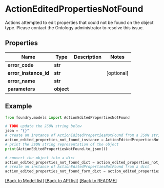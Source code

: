 # ActionEditedPropertiesNotFound

Actions attempted to edit properties that could not be found on the object type. Please contact the Ontology administrator to resolve this issue.

## Properties

Name | Type | Description | Notes
------------ | ------------- | ------------- | -------------
**error_code** | **str** |  |
**error_instance_id** | **str** |  | \[optional\]
**error_name** | **str** |  |
**parameters** | **object** |  |

## Example

```python
from foundry.models import ActionEditedPropertiesNotFound

# TODO update the JSON string below
json = "{}"
# create an instance of ActionEditedPropertiesNotFound from a JSON string
action_edited_properties_not_found_instance = ActionEditedPropertiesNotFound.from_json(json)
# print the JSON string representation of the object
print(ActionEditedPropertiesNotFound.to_json())

# convert the object into a dict
action_edited_properties_not_found_dict = action_edited_properties_not_found_instance.to_dict()
# create an instance of ActionEditedPropertiesNotFound from a dict
action_edited_properties_not_found_form_dict = action_edited_properties_not_found.from_dict(action_edited_properties_not_found_dict)
```

[\[Back to Model list\]](../README.md#documentation-for-models) [\[Back to API list\]](../README.md#documentation-for-api-endpoints) [\[Back to README\]](../README.md)
